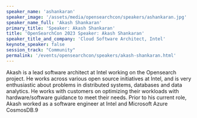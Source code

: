 ```yaml
---
speaker_name: 'ashankaran'
speaker_image: '/assets/media/opensearchcon/speakers/ashankaran.jpg'
speaker_name_full: 'Akash Shankaran'
primary_title: 'Speaker: Akash Shankaran'
title: 'OpenSearchCon 2023 Speaker: Akash Shankaran'
speaker_title_and_company: 'Cloud Software Architect, Intel'
keynote_speaker: false
session_track: "Community"
permalink: '/events/opensearchcon/speakers/akash-shankaran.html'
---
```

Akash is a lead software architect at Intel working on the Opensearch project. He works across various open source initiatives at Intel, and is very enthusiastic about problems in distributed systems, databases and data analytics. He works with customers on optimizing their workloads with hardware/software guidance to meet their needs. Prior to his current role, Akash worked as a software engineer at Intel and Microsoft Azure CosmosDB.9